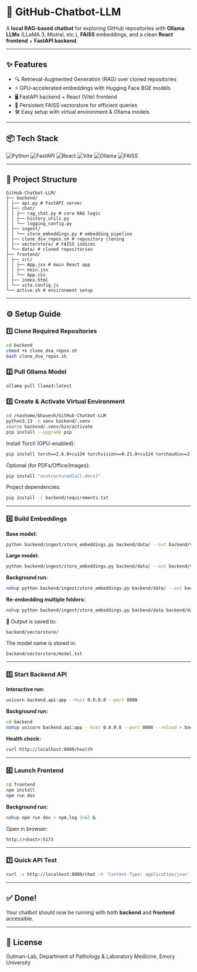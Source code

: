 # 🤖 GitHub-Chatbot-LLM

A **local RAG-based chatbot** for exploring GitHub repositories with **Ollama LLMs** (LLaMA 3, Mistral, etc.), **FAISS** embeddings, and a clean **React frontend** + **FastAPI backend**.

---

## ✨ Features
- 🔍 Retrieval-Augmented Generation (RAG) over cloned repositories 
- ⚡ GPU-accelerated embeddings with Hugging Face BGE models 
- 🖥️ FastAPI backend + React (Vite) frontend 
- 💾 Persistent FAISS vectorstore for efficient queries 
- 🛠️ Easy setup with virtual environment & Ollama models 

---

## 📦 Tech Stack
![Python](https://img.shields.io/badge/Python-3.13-blue?logo=python)
![FastAPI](https://img.shields.io/badge/FastAPI-0.115-green?logo=fastapi)
![React](https://img.shields.io/badge/React-18-61dafb?logo=react)
![Vite](https://img.shields.io/badge/Vite-5-purple?logo=vite)
![Ollama](https://img.shields.io/badge/Ollama-Local_LLMs-black?logo=ollama)
![FAISS](https://img.shields.io/badge/FAISS-Vector_DB-orange?logo=databricks)

---

## 📂 Project Structure
```
GitHub-Chatbot-LLM/
├── backend/
│ ├── api.py # FastAPI server
│ ├── chat/
│ │ ├── rag_chat.py # core RAG logic
│ │ ├── history_utils.py
│ │ └── logging_config.py
│ ├── ingest/
│ │ └── store_embeddings.py # embedding pipeline
│ ├── clone_dsa_repos.sh # repository cloning
│ ├── vectorstore/ # FAISS indices
│ └── data/ # cloned repositories
├── frontend/
│ ├── src/
│ │ ├── App.jsx # main React app
│ │ ├── main.jsx
│ │ └── App.css
│ ├── index.html
│ └── vite.config.js
└── active.sh # environment setup
```

---

## ⚙️ Setup Guide

### 1️⃣ Clone Required Repositories
```bash
cd backend
chmod +x clone_dsa_repos.sh
bash clone_dsa_repos.sh
```

### 2️⃣ Pull Ollama Model
```bash
ollama pull llama3:latest
```

### 3️⃣ Create & Activate Virtual Environment
```bash
cd /nashome/bhavesh/GitHub-Chatbot-LLM
python3.13 -m venv backend/.venv
source backend/.venv/bin/activate
pip install --upgrade pip
```

Install Torch (GPU-enabled):
```bash
pip install torch==2.6.0+cu124 torchvision==0.21.0+cu124 torchaudio==2.6.0+cu124
```

Optional (for PDFs/Office/images):
```bash
pip install "unstructured[all-docs]"
```

Project dependencies:
```bash
pip install -r backend/requirements.txt
```

---

### 4️⃣ Build Embeddings

**Base model:**
```bash
python backend/ingest/store_embeddings.py backend/data/ --out backend/vectorstore --model BAAI/bge-base-en-v1.5 --device auto --batch-size 32
```

**Large model:**
```bash
python backend/ingest/store_embeddings.py backend/data/ --out backend/vectorstore --model BAAI/bge-large-en-v1.5 --device auto --chunk-size 1200 --overlap 200 --batch-size 64 --chunks-per-batch 8000
```

**Background run:**
```bash
nohup python backend/ingest/store_embeddings.py backend/data/ --out backend/vectorstore --model BAAI/bge-large-en-v1.5 --device auto --chunk-size 1200 --overlap 200 --batch-size 64 --chunks-per-batch 8000 > embeddings.log 2>&1 &
```

**Re-embedding multiple folders:**
```bash
nohup python backend/ingest/store_embeddings.py backend/data backend/data/otherfiles --out backend/vectorstore --model BAAI/bge-large-en-v1.5 --device cuda --chunk-size 1200 --overlap 200 --batch-size 128 --chunks-per-batch 16000 --workers 8 --lang en --rembed > embeddings.log 2>&1 &
```

📌 Output is saved to:
```
backend/vectorstore/
```

The model name is stored in:
```
backend/vectorstore/model.txt
```

---

### 5️⃣ Start Backend API

**Interactive run:**
```bash
uvicorn backend.api:app --host 0.0.0.0 --port 8000
```

**Background run:**
```bash
cd backend
nohup uvicorn backend.api:app --host 0.0.0.0 --port 8000 --reload > backend.log 2>&1 &
```

**Health check:**
```bash
curl http://localhost:8000/health
```

---

### 6️⃣ Launch Frontend
```bash
cd frontend
npm install
npm run dev
```

**Background run:**
```bash
nohup npm run dev > npm.log 2>&1 &
```

Open in browser:
```
http://<host>:5173
```

---

### 7️⃣ Quick API Test
```bash
curl -s http://localhost:8000/chat -H 'Content-Type: application/json' -d '{"question":"How does HistomicsUI talk to HistomicsTK?", "model":"llama3:latest"}' | jq
```

---

## ✅ Done!
Your chatbot should now be running with both **backend** and **frontend** accessible.

---

## 📜 License
Gutman-Lab, Department of Pathology & Laboratory Medicine, Emory University
